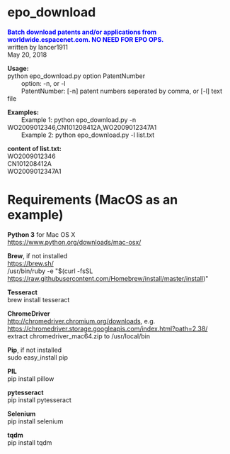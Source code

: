 # epo_download
<b><font color="blue">Batch download patents and/or applications from worldwide.espacenet.com. NO NEED FOR EPO OPS.</font></b><br>
written by lancer1911<br>
May 20, 2018

<b>Usage:</b><br>
python epo_download.py option PatentNumber<br>
&nbsp;&nbsp;&nbsp;&nbsp;&nbsp;&nbsp;&nbsp;&nbsp;option: -n, or -l<br>
&nbsp;&nbsp;&nbsp;&nbsp;&nbsp;&nbsp;&nbsp;&nbsp;PatentNumber: [-n] patent numbers seperated by comma, or [-l] text file

<b>Examples:</b><br>
&nbsp;&nbsp;&nbsp;&nbsp;&nbsp;&nbsp;&nbsp;&nbsp;Example 1: python epo_download.py -n WO2009012346,CN101208412A,WO2009012347A1<br>
&nbsp;&nbsp;&nbsp;&nbsp;&nbsp;&nbsp;&nbsp;&nbsp;Example 2: python epo_download.py -l list.txt

<b>content of list.txt:</b><br>
WO2009012346<br>
CN101208412A<br>
WO2009012347A1<br>

# Requirements (MacOS as an example)
<b>Python 3</b> for Mac OS X<br>
https://www.python.org/downloads/mac-osx/<br>

<b>Brew</b>, if not installed<br>
https://brew.sh/ <br>
/usr/bin/ruby -e "$(curl -fsSL https://raw.githubusercontent.com/Homebrew/install/master/install)"<br>

<b>Tesseract</b><br>
brew install tesseract<br>

<b>ChromeDriver</b><br>
http://chromedriver.chromium.org/downloads, e.g.<br>
https://chromedriver.storage.googleapis.com/index.html?path=2.38/<br>
extract chromedriver_mac64.zip to /usr/local/bin

<b>Pip</b>, if not installed<br>
sudo easy_install pip<br>

<b>PIL</b><br>
pip install pillow<br>

<b>pytesseract</b><br>
pip install pytesseract<br>

<b>Selenium</b><br>
pip install selenium<br>

<b>tqdm</b><br>
pip install tqdm<br>
